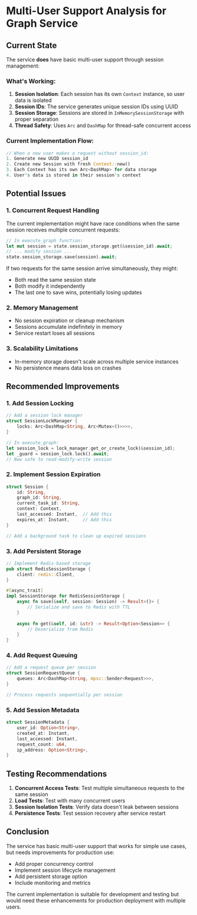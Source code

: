 # Multi-User Support Analysis for Graph Service

## Current State

The service **does** have basic multi-user support through session management:

### What's Working:
1. **Session Isolation**: Each session has its own `Context` instance, so user data is isolated
2. **Session IDs**: The service generates unique session IDs using UUID
3. **Session Storage**: Sessions are stored in `InMemorySessionStorage` with proper separation
4. **Thread Safety**: Uses `Arc` and `DashMap` for thread-safe concurrent access

### Current Implementation Flow:
```rust
// When a new user makes a request without session_id:
1. Generate new UUID session_id
2. Create new Session with fresh Context::new()
3. Each Context has its own Arc<DashMap> for data storage
4. User's data is stored in their session's context
```

## Potential Issues

### 1. **Concurrent Request Handling**
The current implementation might have race conditions when the same session receives multiple concurrent requests:

```rust
// In execute_graph function:
let mut session = state.session_storage.get(&session_id).await;
// ... modify session ...
state.session_storage.save(session).await;
```

If two requests for the same session arrive simultaneously, they might:
- Both read the same session state
- Both modify it independently
- The last one to save wins, potentially losing updates

### 2. **Memory Management**
- No session expiration or cleanup mechanism
- Sessions accumulate indefinitely in memory
- Service restart loses all sessions

### 3. **Scalability Limitations**
- In-memory storage doesn't scale across multiple service instances
- No persistence means data loss on crashes

## Recommended Improvements

### 1. **Add Session Locking**
```rust
// Add a session lock manager
struct SessionLockManager {
    locks: Arc<DashMap<String, Arc<Mutex<()>>>>,
}

// In execute_graph:
let session_lock = lock_manager.get_or_create_lock(&session_id);
let _guard = session_lock.lock().await;
// Now safe to read-modify-write session
```

### 2. **Implement Session Expiration**
```rust
struct Session {
    id: String,
    graph_id: String,
    current_task_id: String,
    context: Context,
    last_accessed: Instant,  // Add this
    expires_at: Instant,     // Add this
}

// Add a background task to clean up expired sessions
```

### 3. **Add Persistent Storage**
```rust
// Implement Redis-based storage
pub struct RedisSessionStorage {
    client: redis::Client,
}

#[async_trait]
impl SessionStorage for RedisSessionStorage {
    async fn save(&self, session: Session) -> Result<()> {
        // Serialize and save to Redis with TTL
    }
    
    async fn get(&self, id: &str) -> Result<Option<Session>> {
        // Deserialize from Redis
    }
}
```

### 4. **Add Request Queuing**
```rust
// Add a request queue per session
struct SessionRequestQueue {
    queues: Arc<DashMap<String, mpsc::Sender<Request>>>,
}

// Process requests sequentially per session
```

### 5. **Add Session Metadata**
```rust
struct SessionMetadata {
    user_id: Option<String>,
    created_at: Instant,
    last_accessed: Instant,
    request_count: u64,
    ip_address: Option<String>,
}
```

## Testing Recommendations

1. **Concurrent Access Tests**: Test multiple simultaneous requests to the same session
2. **Load Tests**: Test with many concurrent users
3. **Session Isolation Tests**: Verify data doesn't leak between sessions
4. **Persistence Tests**: Test session recovery after service restart

## Conclusion

The service has basic multi-user support that works for simple use cases, but needs improvements for production use:
- Add proper concurrency control
- Implement session lifecycle management
- Add persistent storage option
- Include monitoring and metrics

The current implementation is suitable for development and testing but would need these enhancements for production deployment with multiple users. 